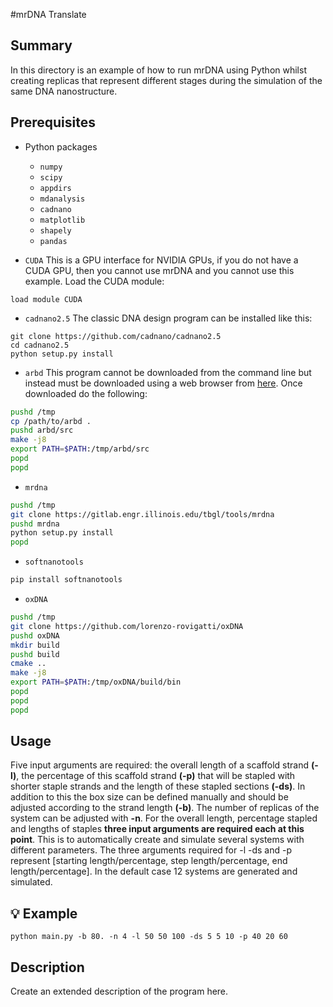 #mrDNA Translate

## Summary

In this directory is an example of how to run mrDNA using Python whilst creating replicas that represent different stages during the simulation of the same DNA nanostructure.

## Prerequisites

- Python packages
    - `numpy`
    - `scipy`
    - `appdirs`
    - `mdanalysis`
    - `cadnano`
    - `matplotlib`
    - `shapely`
    - `pandas`

- `CUDA`
This is a GPU interface for NVIDIA GPUs, if you do not have a CUDA GPU, then you cannot use mrDNA and you  cannot use this example. Load the CUDA module:
```
load module CUDA
```

- `cadnano2.5`
The classic DNA design program can be installed like this:
```
git clone https://github.com/cadnano/cadnano2.5
cd cadnano2.5
python setup.py install
```

- `arbd`
This program cannot be downloaded from the command line but instead must be downloaded using a web browser from [here](http://bionano.physics.illinois.edu/arbd). Once downloaded do the following:
```sh
pushd /tmp
cp /path/to/arbd .
pushd arbd/src
make -j8
export PATH=$PATH:/tmp/arbd/src 
popd
popd
```

- `mrdna`
```sh
pushd /tmp
git clone https://gitlab.engr.illinois.edu/tbgl/tools/mrdna
pushd mrdna
python setup.py install
popd
```

- `softnanotools`
```sh
pip install softnanotools
```

- `oxDNA`
```sh
pushd /tmp
git clone https://github.com/lorenzo-rovigatti/oxDNA
pushd oxDNA
mkdir build
pushd build
cmake ..
make -j8
export PATH=$PATH:/tmp/oxDNA/build/bin 
popd 
popd 
popd
```

## Usage

Five input arguments are required: the overall length of a scaffold strand **(-l)**, the percentage of this scaffold strand **(-p)** that will be stapled with shorter staple strands and the length of these stapled sections **(-ds)**. In addition to this the box size can be defined manually and should be adjusted according to the strand length **(-b)**. The number of replicas of the system can be adjusted with **-n**.
For the overall length, percentage stapled and lengths of staples **three input arguments are required each at this point**. This is to automatically create and simulate several systems with different parameters. The three arguments required for -l -ds and -p represent [starting length/percentage, step length/percentage, end length/percentage]. In the default case 12 systems are generated and simulated.

## :bulb: Example 

```python main.py -b 80. -n 4 -l 50 50 100 -ds 5 5 10 -p 40 20 60```




## Description

Create an extended description of the program here.
